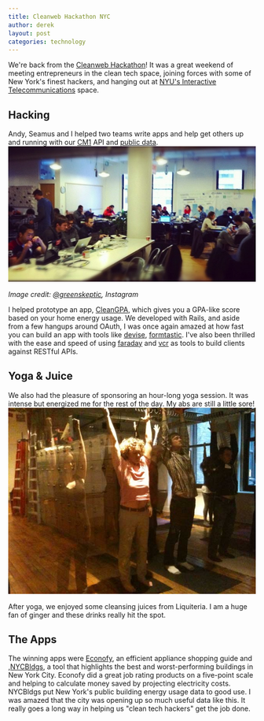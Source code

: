 ```yaml
---
title: Cleanweb Hackathon NYC
author: derek
layout: post
categories: technology
---
```


We're back from the [Cleanweb Hackathon](http://cleanwebhack.com/hackathon/)! It was a great weekend of meeting entrepreneurs in the clean tech space, joining forces with some of New York's finest hackers, and hanging out at [NYU's Interactive Telecommunications](http://itp.nyu.edu/itp/) space. 

## Hacking

Andy, Seamus and I helped two teams write apps and help get others up and running with our [CM1](http://impact.brighterplanet.com) API and [public data](http://data.brighterplanet.com).
![Hacking](/images/2012-01-25-cleanweb-hackathon-nyc/hacking.jpg)

_Image credit: [@greenskeptic](http://instagr.am/p/jQ9go/), Instagram_

I helped prototype an app, [CleanGPA](http://cleangpa.com), which gives you a GPA-like score based on your home energy usage. We developed with Rails, and aside from a few hangups around OAuth, I was once again amazed at how fast you can build an app with tools like [devise](https://github.com/plataformatec/devise#readme), [formtastic](https://github.com/justinfrench/formtastic#readme). I've also been thrilled with the ease and speed of using [faraday](https://github.com/technoweenie/faraday#readme) and [vcr](https://www.relishapp.com/myronmarston/vcr) as tools to build clients against RESTful APIs.

## Yoga & Juice

We also had the pleasure of sponsoring an hour-long yoga session. It was intense but energized me for the rest of the day. My abs are still a little sore!
![Andy Yoging it up](/images/2012-01-25-cleanweb-hackathon-nyc/cleanweb.jpg)

After yoga, we enjoyed some cleansing juices from Liquiteria. I am a huge fan of ginger and these drinks really hit the spot.

## The Apps

The winning apps were [Econofy](http://beta.econofy.com/), an efficient appliance shopping guide and ,[NYCBldgs](http://nycbldgs.com/), a tool that highlights the best and worst-performing buildings in New York City. Econofy did a great job rating products on a five-point scale and helping to calculate money saved by projecting electricity costs. NYCBldgs put New York's public building energy usage data to good use. I was amazed that the city was opening up so much useful data like this. It really goes a long way in helping us "clean tech hackers" get the job done.
